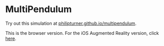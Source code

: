 # MultiPendulum

Try out this simulation at [philipturner.github.io/multipendulum](https://philipturner.github.io/multipendulum).

This is the browser version. For the iOS Augmented Reality version, click [here](https://github.com/philipturner/multipendulum-ios).
